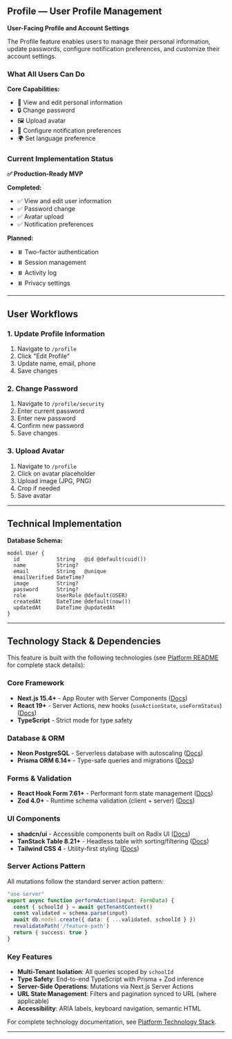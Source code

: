 ## Profile — User Profile Management

**User-Facing Profile and Account Settings**

The Profile feature enables users to manage their personal information, update passwords, configure notification preferences, and customize their account settings.

### What All Users Can Do

**Core Capabilities:**
- 👤 View and edit personal information
- 🔒 Change password
- 🖼️ Upload avatar
- 🔔 Configure notification preferences
- 🌍 Set language preference

### Current Implementation Status
**✅ Production-Ready MVP**

**Completed:**
- ✅ View and edit user information
- ✅ Password change
- ✅ Avatar upload
- ✅ Notification preferences

**Planned:**
- ⏸️ Two-factor authentication
- ⏸️ Session management
- ⏸️ Activity log
- ⏸️ Privacy settings

---

## User Workflows

### 1. Update Profile Information
1. Navigate to `/profile`
2. Click "Edit Profile"
3. Update name, email, phone
4. Save changes

### 2. Change Password
1. Navigate to `/profile/security`
2. Enter current password
3. Enter new password
4. Confirm new password
5. Save changes

### 3. Upload Avatar
1. Navigate to `/profile`
2. Click on avatar placeholder
3. Upload image (JPG, PNG)
4. Crop if needed
5. Save avatar

---

## Technical Implementation

**Database Schema:**
```prisma
model User {
  id            String   @id @default(cuid())
  name          String?
  email         String   @unique
  emailVerified DateTime?
  image         String?
  password      String?
  role          UserRole @default(USER)
  createdAt     DateTime @default(now())
  updatedAt     DateTime @updatedAt
}
```

---

## Technology Stack & Dependencies

This feature is built with the following technologies (see [Platform README](../README.md) for complete stack details):

### Core Framework
- **Next.js 15.4+** - App Router with Server Components ([Docs](https://nextjs.org/docs))
- **React 19+** - Server Actions, new hooks (`useActionState`, `useFormStatus`) ([Docs](https://react.dev))
- **TypeScript** - Strict mode for type safety

### Database & ORM
- **Neon PostgreSQL** - Serverless database with autoscaling ([Docs](https://neon.tech/docs/introduction))
- **Prisma ORM 6.14+** - Type-safe queries and migrations ([Docs](https://www.prisma.io/docs))

### Forms & Validation
- **React Hook Form 7.61+** - Performant form state management ([Docs](https://react-hook-form.com))
- **Zod 4.0+** - Runtime schema validation (client + server) ([Docs](https://zod.dev))

### UI Components
- **shadcn/ui** - Accessible components built on Radix UI ([Docs](https://ui.shadcn.com/docs))
- **TanStack Table 8.21+** - Headless table with sorting/filtering ([Docs](https://tanstack.com/table))
- **Tailwind CSS 4** - Utility-first styling ([Docs](https://tailwindcss.com/docs))

### Server Actions Pattern
All mutations follow the standard server action pattern:
```typescript
"use server"
export async function performAction(input: FormData) {
  const { schoolId } = await getTenantContext()
  const validated = schema.parse(input)
  await db.model.create({ data: { ...validated, schoolId } })
  revalidatePath('/feature-path')
  return { success: true }
}
```

### Key Features
- **Multi-Tenant Isolation**: All queries scoped by `schoolId`
- **Type Safety**: End-to-end TypeScript with Prisma + Zod inference
- **Server-Side Operations**: Mutations via Next.js Server Actions
- **URL State Management**: Filters and pagination synced to URL (where applicable)
- **Accessibility**: ARIA labels, keyboard navigation, semantic HTML

For complete technology documentation, see [Platform Technology Stack](../README.md#technology-stack--documentation).

---
